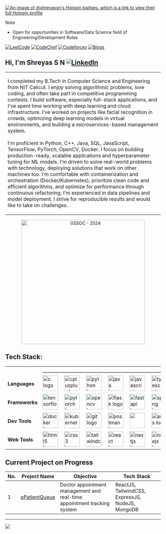 [![An image of @shreyassn's Holopin badges, which is a link to view their full Holopin profile](https://holopin.me/shreyassn)](https://holopin.io/@shreyassn)

> [!NOTE]
> - Open for oppurtunities in Software/Data Science field of Engineering/Development Roles

[![LeetCode](https://img.shields.io/badge/LeetCode-700Q+-FFA116?logo=leetcode&logoColor=white)](https://leetcode.com/shreyassn)
[![CodeChef](https://img.shields.io/badge/CodeChef-@3Star-5B4638?logo=codechef&logoColor=white)](https://www.codechef.com/users/shreyas_s_n)
[![Codeforces](https://img.shields.io/badge/Codeforces-@specialist-red?logo=codeforces&logoColor=white)](https://codeforces.com/profile/shreyassn)
[![Blogs](https://img.shields.io/badge/Blogs-@Tech&Algo-FF4088?logo=sat1&logoColor=white)](https://shreyassn.github.io/blogs/)

## Hi, I'm Shreyas S N [![LinkedIn](https://img.shields.io/badge/LinkedIn-@shreyassn-0A66C2?logo=linkedin&logoColor=white)](https://linkedin.com/in/shreyassn)

<table>
<tr>
<td>

I completed my B.Tech in Computer Science and Engineering from NIT Calicut. 
I enjoy solving algorithmic problems, love coding, and often take part in competitive programming contests.
I build software, especially full-stack applications, and I've spent time working with deep learning and cloud infrastructure. I've worked on projects like facial recognition in crowds, optimizing deep learning models in virtual environments, and building a microservices-based management system. 
<br>
<br>
I'm proficient in Python, C++, Java, SQL, JavaScript, TensorFlow, PyTorch, OpenCV, Docker. I focus on building production-ready, scalable applications and hyperparameter tuning for ML models. I'm driven to solve real-world problems with technology, deploying solutions that work on other machines too. I'm comfortable with containerization and orchestration (Docker/Kubernetes), prioritize clean code and efficient algorithms, and optimize for performance through continuous refactoring. I'm experienced in data pipelines and model deployment. I strive for reproducible results and would like to take on challenges.
</td>
</tr>
</table>

 <p align="center">
  <img src="https://i.postimg.cc/Qxxj0W1g/Shreyas-S-N-Badge-Contributor-GSSo-C2024-Extd.png" alt="GSSOC - 2024" height="400">
</p> 


<!-- [![shreyas-s-n.png](https://i.postimg.cc/cHWpPsKr/shreyas-s-n.png)](CoverPage_Shreyas) -->

<!--
## Learning Repository Tracker
<!--
<table>
  <thead>
    <tr>
      <th>S.No.</th>
      <th>Repository Name</th>
      <th>Key Topics to Explore</th>
    </tr>
  </thead>
  <tbody>
    <tr>
      <td>1</td>
      <td><a href="https://github.com/ShreyasSN/My-Daily-Progress-in-Full-Stack-Development">My-Daily-Progress-in-Full-Stack-Development</a></td>
      <td>MERN Stack (MongoDB, Express.js, React, Node.js), Next.js and Server-Side Rendering (SSR), GraphQL, RESTful APIs, WebSockets and Real-time Communication, Authentication & Authorization (OAuth, JWT, Passport.js), Microservices Architecture, Docker and Containerization, CI/CD Pipelines, Progressive Web Apps (PWAs), Testing (Jest, Mocha, Cypress), TypeScript in Full Stack Development, State Management (Redux, Context API), Web Security (CORS, CSRF, XSS, SQL Injection Prevention), Cloud Deployment (AWS, Azure, Google Cloud), Serverless Architecture, SEO Optimization for React Apps, Responsive Design with CSS Grid/Flexbox, Unit and Integration Testing, DevOps for Full-Stack, Performance Optimization (Lazy Loading, Code Splitting)</td>
    </tr>
    <tr>
      <td>2</td>
      <td><a href="https://github.com/ShreyasSN/My-Daily-Progress-in-Artificial-Intelligence">My-Daily-Progress-in-Artificial-Intelligence</a></td>
      <td>Supervised/Unsupervised Learning, Model Evaluation, Deep Learning (CNNs, RNNs, GANs), Reinforcement Learning, Natural Language Processing (Transformers, BERT, GPT), Transfer Learning, AI Ethics and Fairness, Explainable AI (XAI), Neural Architecture Search, Generative Models, Meta-Learning, Autonomous Systems, Multi-Agent Systems, AI in Computer Vision, Time Series Forecasting with AI, Hyperparameter Optimization, AI for Edge Computing.</td>
    </tr>
    <tr>
      <td>3</td>
      <td><a href="https://github.com/ShreyasSN/LeetCode-GeeksforGeeks">LeetCode-GeeksforGeeks</a></td>
      <td>Data Structures and Algorithms Practice Session</td>
    </tr>
    <tr>
      <td>4</td>
      <td><a href="https://github.com/ShreyasSN/Object-Oriented-Programming-Java">Object-Oriented-Programming-Java</a></td>
      <td>Inheritance, Polymorphism, Abstraction, Encapsulation, Design Patterns (Factory, Singleton, Observer, Strategy), SOLID Principles, Object Composition, Class Loading, Interfaces vs Abstract Classes, Java Reflection, Generics in OOP, Object Cloning, Method Overloading and Overriding, Dependency Injection, Exception Handling, Java Collections Framework, Lambda Expressions, Nested and Inner Classes, Anonymous Classes, Composition vs Inheritance, OOP Principles in Concurrency, Serialization and Deserialization, Builder Pattern</td>
    </tr>
  </tbody>
</table>  -->


## Tech Stack:

<table align="center" style="width:100%; border-collapse:collapse;">
  <tbody>
    <tr>
     <td>
     </td>
     <td>
      _____________________________________________________________________________________________________________________
     </td>
    </tr>
    <tr>
      <td><b>Languages</b></td>
      <td>
        <img src="https://skillicons.dev/icons?i=c" height="50" alt="c logo" />
        <img width="12" />
        <img src="https://cdn.jsdelivr.net/gh/devicons/devicon/icons/cplusplus/cplusplus-original.svg" height="50" alt="cplusplus logo" />
        <img width="12" />
        <img src="https://cdn.jsdelivr.net/gh/devicons/devicon/icons/python/python-original.svg" height="50" alt="python logo" />
        <img width="12" />
        <img src="https://cdn.jsdelivr.net/gh/devicons/devicon/icons/java/java-original.svg" height="50" alt="java logo" />
        <img width="12" />
        <img src="https://skillicons.dev/icons?i=js" height="50" alt="javascript logo" />
        <img width="12" />
        <img src="https://skillicons.dev/icons?i=ts" height="50" alt="typescript logo" />
        <img width="12" />
        <img src="https://skillicons.dev/icons?i=php" height="50" alt="php logo" />
      </td>
    </tr>
    <tr>
      <td><b>Frameworks</b></td>
      <td>
        <img src="https://cdn.jsdelivr.net/gh/devicons/devicon/icons/tensorflow/tensorflow-original.svg" height="50" alt="tensorflow logo" />
        <img width="12" />
        <img src="https://cdn.simpleicons.org/pytorch/EE4C2C" height="50" alt="pytorch logo" />
        <img width="12" />
        <img src="https://cdn.jsdelivr.net/gh/devicons/devicon/icons/opencv/opencv-original.svg" height="50" alt="opencv logo" />
        <img width="12" />
        <img src="https://skillicons.dev/icons?i=flask" height="50" alt="flask logo" />
        <img width="12" />
        <img src="https://skillicons.dev/icons?i=fastapi" height="50" alt="fastapi logo" />
        <img width="12" />
        <img src="https://cdn.simpleicons.org/spring/6DB33F" height="50" alt="spring logo" />
      </td>
    </tr>
    <tr>
      <td><b>Dev Tools</b></td>
      <td>
        <img src="https://skillicons.dev/icons?i=docker" height="50" alt="docker logo" />
        <img width="12" />
        <img src="https://cdn.jsdelivr.net/gh/devicons/devicon/icons/kubernetes/kubernetes-plain.svg" height="50" alt="kubernetes logo" />
        <img width="12" />
        <img src="https://cdn.jsdelivr.net/gh/devicons/devicon/icons/git/git-original.svg" height="50" alt="git logo" />
        <img width="12" />
        <img src="https://skillicons.dev/icons?i=postman" height="50" alt="postman logo" />
        <img width="12" />
        <img src="https://cdn.jsdelivr.net/gh/devicons/devicon@latest/icons/linux/linux-original.svg" height="50"/>
        <img width="12" />
        <img src="https://skillicons.dev/icons?i=aws" height="50" alt="aws logo" />
      </td>
    </tr>
    <tr>
      <td><b>Web Tools</b></td>
      <td>
        <img src="https://cdn.jsdelivr.net/gh/devicons/devicon/icons/html5/html5-original.svg" height="50" alt="html5 logo" />
        <img width="12" />
        <img src="https://cdn.jsdelivr.net/gh/devicons/devicon/icons/css3/css3-original.svg" height="50" alt="css3 logo" />
        <img width="12" />
        <img src="https://cdn.simpleicons.org/tailwindcss/06B6D4" height="50" alt="tailwindcss logo" />
        <img width="12" />
        <img src="https://cdn.jsdelivr.net/gh/devicons/devicon/icons/react/react-original.svg" height="50" alt="react logo" />
        <img width="12" />
        <img src="https://cdn.jsdelivr.net/gh/devicons/devicon/icons/nextjs/nextjs-original.svg" height="50" alt="nextjs logo" />
        <img width="12" />
        <img src="https://skillicons.dev/icons?i=nodejs" height="50" alt="nodejs logo" />
        <img width="12" />
        <img src="https://skillicons.dev/icons?i=express" height="50" alt="express logo" />
        <img width="12" />
        <img src="https://cdn.jsdelivr.net/gh/devicons/devicon/icons/figma/figma-original.svg" height="50" alt="figma logo" />
        <img width="12" />
        <img src="https://cdn.jsdelivr.net/gh/devicons/devicon/icons/mongodb/mongodb-original.svg" height="50" alt="mongodb logo" />
        <img width="12" />
        <img src="https://cdn.jsdelivr.net/gh/devicons/devicon@latest/icons/mysql/mysql-original-wordmark.svg" height="50" alt="mysql logo" />
        <img width="12" />
        <img src="https://cdn.jsdelivr.net/gh/devicons/devicon@latest/icons/postgresql/postgresql-original-wordmark.svg" height="50" alt="postgresql logo" />
      </td>
    </tr>
  </tbody>
</table>



## Current Project on Progress
<table>
  <thead>
    <tr>
      <th>No.</th>
      <th>Project Name</th>
      <th>Objective</th>
      <th>Tech Stack</th>
    </tr>
  </thead>
  <tbody>
    <tr>
      <td>1</td>
      <td><a href="https://github.com/shreyasSN/ePatientQueue/" target="_blank">ePatientQueue</a></td>
      <td>Doctor appointment management and real-time appointment tracking system</td>
      <td>ReactJS, TailwindCSS, ExpressJS, NodeJS, MongoDB</td>
    </tr>
  </tbody>
</table>


<!-- <div>
  <img width="380px" src="https://github-readme-stats.vercel.app/api?username=shreyassn&show_icons=true&theme=dark&hide_border=true&include_all_commits=true&count_private=true">
  <img width="330px" src="https://github-readme-stats.anuraghazra1.vercel.app/api/top-langs/?username=shreyassn&layout=compact&theme=dark&hide_border=true" />
   <img width="380px" src="https://github-contributor-stats.vercel.app/api?username=shreyassn&limit=5&theme=dark&combine_all_yearly_contributions=true&hide_border=true"/>
  <img width="380px" src="https://github-readme-streak-stats.herokuapp.com/?user=shreyassn&theme=dark&hide_border=true"/>
  <img width="430px" src="https://github-readme-activity-graph.vercel.app/graph?username=shreyassn&theme=github&hide_border=true">
</div> -->

<!-- [![Trophies](https://github-profile-trophy.vercel.app/?username=shreyassn&theme=onedark)](https://github.com/ryo-ma/github-profile-trophy) -->

<!-- ![Snake animation](https://raw.githubusercontent.com/ShreyasSN/ShreyasSN/output/github-contribution-grid-snake-dark.svg) -->

---

[![](https://visitcount.itsvg.in/api?id=shreyassn&icon=7&color=1)](https://visitcount.itsvg.in)

<!-- Proudly created with GPRM ( https://gprm.itsvg.in ) -->
